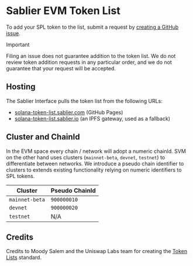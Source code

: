 # Sablier EVM Token List

To add your SPL token to the list, submit a request by
[creating a GitHub issue](https://github.com/sablier-labs/solana-token-list/issues/new?assignees=&labels=token+request&template=token-request.md&title=Add+%7BTOKEN_SYMBOL%7D%3A+%7BTOKEN_NAME%7D).

> [!IMPORTANT]
>
> Filing an issue does not guarantee addition to the token list. We do not review token addition requests in any
> particular order, and we do not guarantee that your request will be accepted.

## Hosting

The Sablier Interface pulls the token list from the following URLs:

- [solana-token-list.sablier.com](https://solana-token-list.sablier.com/tokenlist.json) (GitHub Pages)
- [solana-token-list.sablier.io](https://solana-token-list.sablier.io) (an IPFS gateway, used as a fallback)

## Cluster and ChainId

In the EVM space every chain / network will adopt a numeric chainId. SVM on the other hand uses clusters
(`mainnet-beta`, `devnet`, `testnet`) to differentiate between networks. We introduce a pseudo chain identifier to
clusters to extends existing functionality relying on numeric identifiers to SPL tokens.

| Cluster        | Pseudo ChainId |
| -------------- | -------------- |
| `mainnet-beta` | `900000010`    |
| `devnet`       | `900000020`    |
| `testnet`      | N/A            |

## Credits

Credits to Moody Salem and the Uniswap Labs team for creating the [Token Lists](https://github.com/Uniswap/token-lists)
standard.

